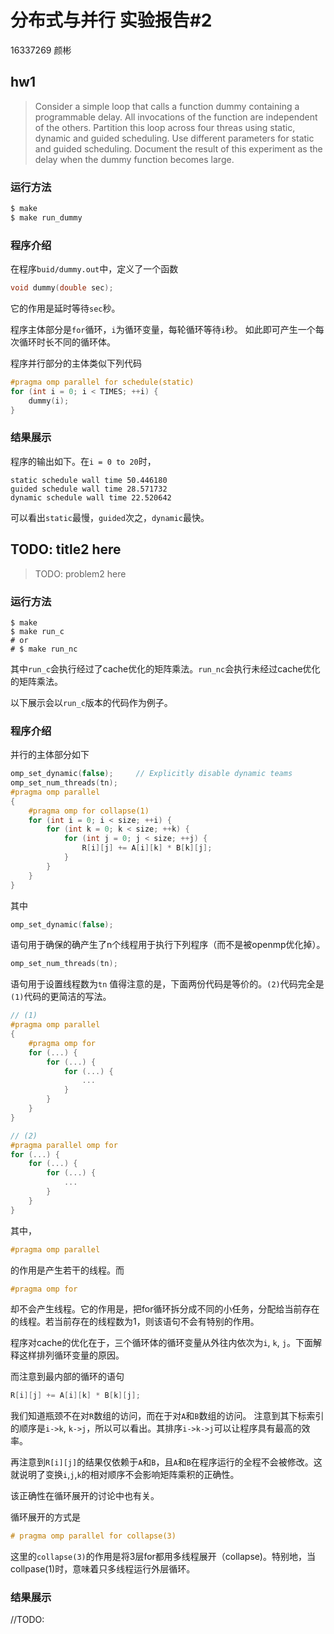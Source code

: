 # 分布式与并行 实验报告#2
16337269 颜彬
## hw1
> Consider a simple loop that calls a function dummy containing a programmable delay. All invocations of the function are independent of the others. Partition this loop across four threas using static, dynamic and guided scheduling. Use different parameters for static and guided scheduling. Document the result of this experiment as the delay when the dummy function becomes large.
### 运行方法
``` sh
$ make
$ make run_dummy
```
### 程序介绍

在程序`buid/dummy.out`中，定义了一个函数
```C
void dummy(double sec);
```
它的作用是延时等待`sec`秒。

程序主体部分是`for`循环，`i`为循环变量，每轮循环等待`i`秒。
如此即可产生一个每次循环时长不同的循环体。

程序并行部分的主体类似下列代码
``` C
#pragma omp parallel for schedule(static)
for (int i = 0; i < TIMES; ++i) {
    dummy(i);
}
```
### 结果展示
程序的输出如下。在`i = 0 to 20`时，
```
static schedule wall time 50.446180
guided schedule wall time 28.571732
dynamic schedule wall time 22.520642
```
可以看出`static`最慢，`guided`次之，`dynamic`最快。

## TODO: title2 here
> TODO: problem2 here

### 运行方法
``` shell
$ make
$ make run_c
# or
# $ make run_nc
```
其中`run_c`会执行经过了cache优化的矩阵乘法。`run_nc`会执行未经过cache优化的矩阵乘法。

以下展示会以`run_c`版本的代码作为例子。

### 程序介绍
并行的主体部分如下
``` C++
omp_set_dynamic(false);     // Explicitly disable dynamic teams
omp_set_num_threads(tn);
#pragma omp parallel 
{
    #pragma omp for collapse(1)
    for (int i = 0; i < size; ++i) {
        for (int k = 0; k < size; ++k) {
            for (int j = 0; j < size; ++j) {
                R[i][j] += A[i][k] * B[k][j];
            }
        }
    }
} 
```
其中
```C++
omp_set_dynamic(false);
```
语句用于确保的确产生了n个线程用于执行下列程序（而不是被openmp优化掉）。
``` C++
omp_set_num_threads(tn);
```
语句用于设置线程数为`tn`
值得注意的是，下面两份代码是等价的。`(2)`代码完全是`(1)`代码的更简洁的写法。
``` C++
// (1)
#pragma omp parallel
{
    #pragma omp for
    for (...) {
        for (...) {
            for (...) {
                ... 
            }
        }
    }
}

// (2)
#pragma parallel omp for 
for (...) {
    for (...) {
        for (...) {
            ... 
        }
    }
}
```
其中，
``` C++
#pragma omp parallel
```
的作用是产生若干的线程。而
```C++
#pragma omp for 
```
却不会产生线程。它的作用是，把for循环拆分成不同的小任务，分配给当前存在的线程。若当前存在的线程数为1，则该语句不会有特别的作用。

程序对cache的优化在于，三个循环体的循环变量从外往内依次为`i`, `k`, `j`。下面解释这样排列循环变量的原因。

而注意到最内部的循环的语句
``` C++
R[i][j] += A[i][k] * B[k][j];
```
我们知道瓶颈不在对`R`数组的访问，而在于对`A`和`B`数组的访问。
注意到其下标索引的顺序是`i->k`, `k->j`，所以可以看出。其排序`i->k->j`可以让程序具有最高的效率。

再注意到`R[i][j]`的结果仅依赖于`A`和`B`，且`A`和`B`在程序运行的全程不会被修改。这就说明了变换`i`,`j`,`k`的相对顺序不会影响矩阵乘积的正确性。

该正确性在循环展开的讨论中也有关。

循环展开的方式是
``` C++
# pragma omp parallel for collapse(3)
```
这里的`collapse(3)`的作用是将3层for都用多线程展开（collapse)。特别地，当collpase(1)时，意味着只多线程运行外层循环。

### 结果展示
//TODO:
